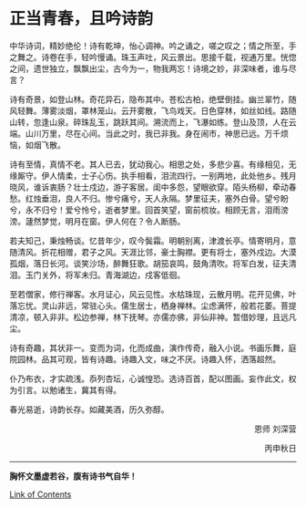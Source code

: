 # 正当青春，且吟诗韵

中华诗词，精妙绝伦！诗有乾坤，怡心调神。吟之诵之，嗟之叹之；情之所至，手之舞之。诗卷在手，轻吟慢诵。珠玉声吐，风云景出。思接千载，视通万里。恍惚之间，遗世独立，飘飘出尘，古今为一，物我两忘！诗境之妙，非深味者，谁与尽言？

诗有奇景，如登山林。奇花异石，隐布其中。苍松古柏，绝壁倒挂。幽兰翠竹，随风轻舞。薄雾淡烟，罩林笼山。云开雾散，飞鸟戏天。日色穿林，如丝如线。路随山转，忽逢山泉。碎珠乱玉，跳跃其间。溯流而上，飞瀑如练。登山及顶，人在云端。山川万里，尽在心间。当此之时，我已非我。身在闹市，神思已远。万千烦恼，如烟飞散。

诗有至情，真情不老。其人已去，犹动我心。相思之处，多悲少喜。有缘相见，无缘厮守。伊人情柔，士子心伤。执手相看，泪流四行。一别两地，此处他乡。残月晓风，谁诉衷肠？壮士戍边，游子客居。闺中多怨，望眼欲穿。陌头杨柳，牵动春愁。红烛垂泪，良人不归。惨兮痛兮，天人永隔。梦里征夫，塞外白骨。望兮盼兮，永不归兮！爱兮怜兮，逝者梦里。回首笑望，窗前梳妆。相顾无言，泪雨滂滂。蘧然梦觉，明月在窗。伊人何在？令人断肠。

若夫知己，秉烛畅谈。忆昔年少，叹今鬓霜。明朝别离，津渡长亭。情寄明月，意随清风。折花相赠，君子之风。天涯比邻，豪士胸襟。更有将士，塞外戍边。大漠孤烟，落日长河。谈笑沙场，醉舞狂歌。胡笳哀鸣，鼓角清吹。将军白发，征夫清泪。玉门关外，将军未归。青海湖边，戍客低徊。

至若僧家，修行禅客。水月证心，风云见性。水枯珠现，云散月明。花开见佛，叶落忘忧。灵山非远，常驻心头。儒生居士，栖身禅林。尘虑满怀，般若花萎。菩提清凉，顿入非非。松边参禅，林下抚琴。亦儒亦佛，非仙非神。暂借妙理，且远凡尘。

诗有奇趣，其状非一。变而为词，化而成曲，演作传奇，融入小说。书画乐舞，庭院园林。品其可观，皆有诗趣。诗趣入文，味之不厌。诗趣入怀，洒落超然。

仆乃布衣，才实疏浅。忝列杏坛，心诚惶恐。选诗百首，配以图画。妄作此文，权为引言。以勉诸生，冀其有得。

春光易逝，诗韵长存。如藏美酒，历久弥醇。

<p align="right">恩师 刘深营</p>
<p align="right">丙申秋日</p>

[
](CONTENTS·目录.md)

---

**胸怀文墨虚若谷，腹有诗书气自华！**

[  Link of Contents](CONTENTS·目录.md)
